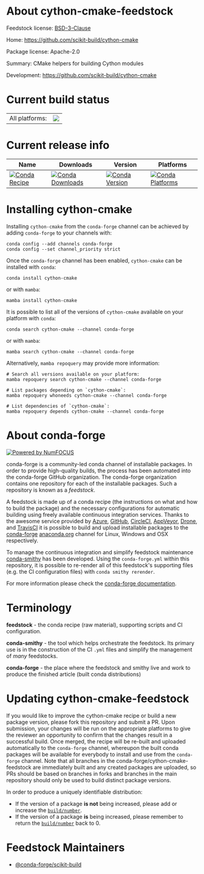 About cython-cmake-feedstock
============================

Feedstock license: [BSD-3-Clause](https://github.com/conda-forge/cython-cmake-feedstock/blob/main/LICENSE.txt)

Home: https://github.com/scikit-build/cython-cmake

Package license: Apache-2.0

Summary: CMake helpers for building Cython modules

Development: https://github.com/scikit-build/cython-cmake

Current build status
====================


<table><tr><td>All platforms:</td>
    <td>
      <a href="https://dev.azure.com/conda-forge/feedstock-builds/_build/latest?definitionId=24629&branchName=main">
        <img src="https://dev.azure.com/conda-forge/feedstock-builds/_apis/build/status/cython-cmake-feedstock?branchName=main">
      </a>
    </td>
  </tr>
</table>

Current release info
====================

| Name | Downloads | Version | Platforms |
| --- | --- | --- | --- |
| [![Conda Recipe](https://img.shields.io/badge/recipe-cython--cmake-green.svg)](https://anaconda.org/conda-forge/cython-cmake) | [![Conda Downloads](https://img.shields.io/conda/dn/conda-forge/cython-cmake.svg)](https://anaconda.org/conda-forge/cython-cmake) | [![Conda Version](https://img.shields.io/conda/vn/conda-forge/cython-cmake.svg)](https://anaconda.org/conda-forge/cython-cmake) | [![Conda Platforms](https://img.shields.io/conda/pn/conda-forge/cython-cmake.svg)](https://anaconda.org/conda-forge/cython-cmake) |

Installing cython-cmake
=======================

Installing `cython-cmake` from the `conda-forge` channel can be achieved by adding `conda-forge` to your channels with:

```
conda config --add channels conda-forge
conda config --set channel_priority strict
```

Once the `conda-forge` channel has been enabled, `cython-cmake` can be installed with `conda`:

```
conda install cython-cmake
```

or with `mamba`:

```
mamba install cython-cmake
```

It is possible to list all of the versions of `cython-cmake` available on your platform with `conda`:

```
conda search cython-cmake --channel conda-forge
```

or with `mamba`:

```
mamba search cython-cmake --channel conda-forge
```

Alternatively, `mamba repoquery` may provide more information:

```
# Search all versions available on your platform:
mamba repoquery search cython-cmake --channel conda-forge

# List packages depending on `cython-cmake`:
mamba repoquery whoneeds cython-cmake --channel conda-forge

# List dependencies of `cython-cmake`:
mamba repoquery depends cython-cmake --channel conda-forge
```


About conda-forge
=================

[![Powered by
NumFOCUS](https://img.shields.io/badge/powered%20by-NumFOCUS-orange.svg?style=flat&colorA=E1523D&colorB=007D8A)](https://numfocus.org)

conda-forge is a community-led conda channel of installable packages.
In order to provide high-quality builds, the process has been automated into the
conda-forge GitHub organization. The conda-forge organization contains one repository
for each of the installable packages. Such a repository is known as a *feedstock*.

A feedstock is made up of a conda recipe (the instructions on what and how to build
the package) and the necessary configurations for automatic building using freely
available continuous integration services. Thanks to the awesome service provided by
[Azure](https://azure.microsoft.com/en-us/services/devops/), [GitHub](https://github.com/),
[CircleCI](https://circleci.com/), [AppVeyor](https://www.appveyor.com/),
[Drone](https://cloud.drone.io/welcome), and [TravisCI](https://travis-ci.com/)
it is possible to build and upload installable packages to the
[conda-forge](https://anaconda.org/conda-forge) [anaconda.org](https://anaconda.org/)
channel for Linux, Windows and OSX respectively.

To manage the continuous integration and simplify feedstock maintenance
[conda-smithy](https://github.com/conda-forge/conda-smithy) has been developed.
Using the ``conda-forge.yml`` within this repository, it is possible to re-render all of
this feedstock's supporting files (e.g. the CI configuration files) with ``conda smithy rerender``.

For more information please check the [conda-forge documentation](https://conda-forge.org/docs/).

Terminology
===========

**feedstock** - the conda recipe (raw material), supporting scripts and CI configuration.

**conda-smithy** - the tool which helps orchestrate the feedstock.
                   Its primary use is in the construction of the CI ``.yml`` files
                   and simplify the management of *many* feedstocks.

**conda-forge** - the place where the feedstock and smithy live and work to
                  produce the finished article (built conda distributions)


Updating cython-cmake-feedstock
===============================

If you would like to improve the cython-cmake recipe or build a new
package version, please fork this repository and submit a PR. Upon submission,
your changes will be run on the appropriate platforms to give the reviewer an
opportunity to confirm that the changes result in a successful build. Once
merged, the recipe will be re-built and uploaded automatically to the
`conda-forge` channel, whereupon the built conda packages will be available for
everybody to install and use from the `conda-forge` channel.
Note that all branches in the conda-forge/cython-cmake-feedstock are
immediately built and any created packages are uploaded, so PRs should be based
on branches in forks and branches in the main repository should only be used to
build distinct package versions.

In order to produce a uniquely identifiable distribution:
 * If the version of a package **is not** being increased, please add or increase
   the [``build/number``](https://docs.conda.io/projects/conda-build/en/latest/resources/define-metadata.html#build-number-and-string).
 * If the version of a package **is** being increased, please remember to return
   the [``build/number``](https://docs.conda.io/projects/conda-build/en/latest/resources/define-metadata.html#build-number-and-string)
   back to 0.

Feedstock Maintainers
=====================

* [@conda-forge/scikit-build](https://github.com/orgs/conda-forge/teams/scikit-build/)

